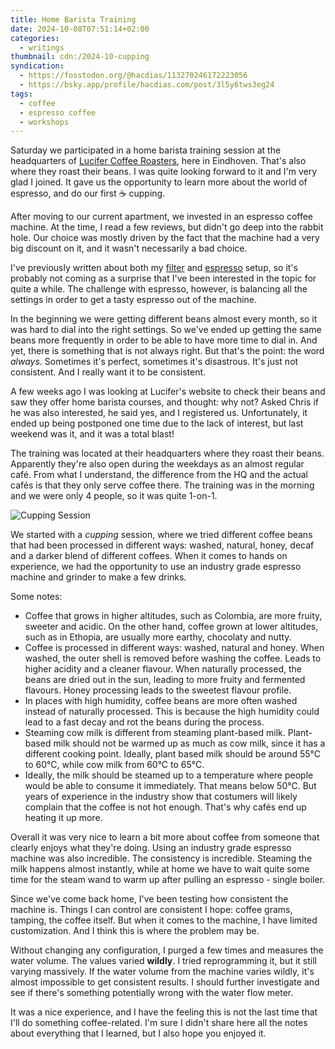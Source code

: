 ```yaml
---
title: Home Barista Training
date: 2024-10-08T07:51:14+02:00
categories:
  - writings
thumbnail: cdn:/2024-10-cupping
syndication:
  - https://fosstodon.org/@hacdias/113270246172223056
  - https://bsky.app/profile/hacdias.com/post/3l5y6tws3eg24
tags:
  - coffee
  - espresso coffee
  - workshops
---
```


Saturday we participated in a home barista training session at the headquarters of [Lucifer Coffee Roasters](https://lucifercoffee.com/), here in Eindhoven. That's also where they roast their beans. I was quite looking forward to it and I'm very glad I joined. It gave us the opportunity to learn more about the world of espresso, and do our first ☕️ cupping.

<!--more-->

After moving to our current apartment, we invested in an espresso coffee machine. At the time, I read a few reviews, but didn't go deep into the rabbit hole. Our choice was mostly driven by the fact that the machine had a very big discount on it, and it wasn't necessarily a bad choice. 

I've previously written about both my [filter](/2024/01/04/current-filter-coffee-setup/) and [espresso](/2024/01/06/current-espresso-setup/) setup, so it's probably not coming as a surprise that I've been interested in the topic for quite a while. The challenge with espresso, however, is balancing all the settings in order to get a tasty espresso out of the machine.

In the beginning we were getting different beans almost every month, so it was hard to dial into the right settings. So we've ended up getting the same beans more frequently in order to be able to have more time to dial in. And yet, there is something that is not always right. But that's the point: the word *always*. Sometimes it's perfect, sometimes it's disastrous. It's just not consistent. And I really want it to be consistent. 

A few weeks ago I was looking at Lucifer's website to check their beans and saw they offer home barista courses, and thought: why not? Asked Chris if he was also interested, he said yes, and I registered us. Unfortunately, it ended up being postponed one time due to the lack of interest, but last weekend was it, and it was a total blast!

The training was located at their headquarters where they roast their beans. Apparently they're also open during the weekdays as an almost regular café. From what I understand, the difference from the HQ and the actual cafés is that they only serve coffee there. The training was in the morning and we were only 4 people, so it was quite 1-on-1.

![Cupping Session](cdn:/2024-10-cupping)

We started with a *cupping* session, where we tried different coffee beans that had been processed in different ways: washed, natural, honey, decaf and a darker blend of different coffees. When it comes to hands on experience, we had the opportunity to use an industry grade espresso machine and grinder to make a few drinks. 

Some notes:

- Coffee that grows in higher altitudes, such as Colombia, are more fruity, sweeter and acidic. On the other hand, coffee grown at lower altitudes, such as in Ethopia, are usually more earthy, chocolaty and nutty.
- Coffee is processed in different ways: washed, natural and honey. When washed, the outer shell is removed before washing the coffee. Leads to higher acidity and a cleaner flavour. When naturally processed, the beans are dried out in the sun, leading to more fruity and fermented flavours. Honey processing leads to the sweetest flavour profile.
- In places with high humidity, coffee beans are more often washed instead of naturally processed. This is because the high humidity could lead to a fast decay and rot the beans during the process.
- Steaming cow milk is different from steaming plant-based milk. Plant-based milk should not be warmed up as much as cow milk, since it has a different cooking point. Ideally, plant based milk should be around 55°C to 60°C, while cow milk from 60°C to 65°C.
- Ideally, the milk should be steamed up to a temperature where people would be able to consume it immediately. That means below 50°C. But years of experience in the industry show that costumers will likely complain that the coffee is not hot enough. That's why cafés end up heating it up more.

Overall it was very nice to learn a bit more about coffee from someone that clearly enjoys what they're doing. Using an industry grade espresso machine was also incredible. The consistency is incredible. Steaming the milk happens almost instantly, while at home we have to wait quite some time for the steam wand to warm up after pulling an espresso - single boiler. 

Since we've come back home, I've been testing how consistent the machine is. Things I can control are consistent I hope: coffee grams, tamping, the coffee itself. But when it comes to the machine, I have limited customization. And I think this is where the problem may be.

Without changing any configuration, I purged a few times and measures the water volume. The values varied **wildly**. I tried reprogramming it, but it still varying massively. If the water volume from the machine varies wildly, it's almost impossible to get consistent results. I should further investigate and see if there's something potentially wrong with the water flow meter. 

It was a nice experience, and I have the feeling this is not the last time that I'll do something coffee-related. I'm sure I didn't share here all the notes about everything that I learned, but I also hope you enjoyed it.
